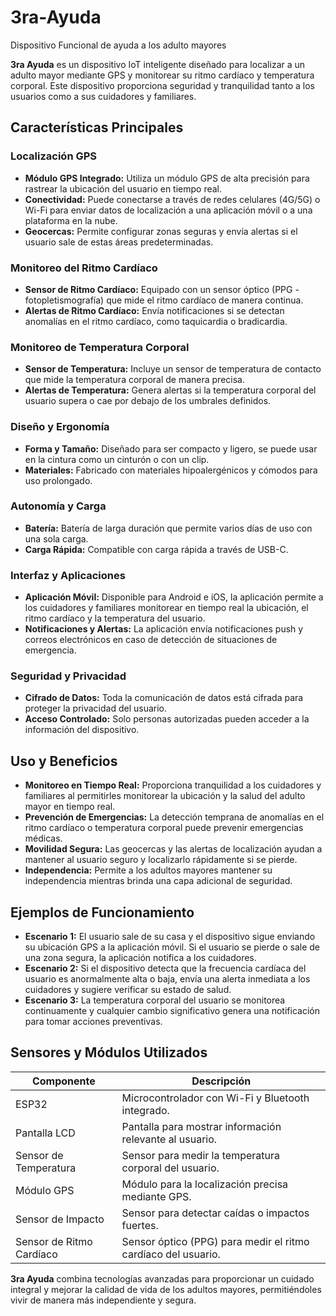 # 3ra-Ayuda
Dispositivo Funcional de ayuda a los adulto mayores

**3ra Ayuda** es un dispositivo IoT inteligente diseñado para localizar a un adulto mayor mediante GPS y monitorear su ritmo cardíaco y temperatura corporal. Este dispositivo proporciona seguridad y tranquilidad tanto a los usuarios como a sus cuidadores y familiares.

## Características Principales

### Localización GPS
- **Módulo GPS Integrado:** Utiliza un módulo GPS de alta precisión para rastrear la ubicación del usuario en tiempo real.
- **Conectividad:** Puede conectarse a través de redes celulares (4G/5G) o Wi-Fi para enviar datos de localización a una aplicación móvil o a una plataforma en la nube.
- **Geocercas:** Permite configurar zonas seguras y envía alertas si el usuario sale de estas áreas predeterminadas.

### Monitoreo del Ritmo Cardíaco
- **Sensor de Ritmo Cardíaco:** Equipado con un sensor óptico (PPG - fotopletismografía) que mide el ritmo cardíaco de manera continua.
- **Alertas de Ritmo Cardíaco:** Envía notificaciones si se detectan anomalías en el ritmo cardíaco, como taquicardia o bradicardia.

### Monitoreo de Temperatura Corporal
- **Sensor de Temperatura:** Incluye un sensor de temperatura de contacto que mide la temperatura corporal de manera precisa.
- **Alertas de Temperatura:** Genera alertas si la temperatura corporal del usuario supera o cae por debajo de los umbrales definidos.

### Diseño y Ergonomía
- **Forma y Tamaño:** Diseñado para ser compacto y ligero, se puede usar en la cintura como un cinturón o con un clip.
- **Materiales:** Fabricado con materiales hipoalergénicos y cómodos para uso prolongado.

### Autonomía y Carga
- **Batería:** Batería de larga duración que permite varios días de uso con una sola carga.
- **Carga Rápida:** Compatible con carga rápida a través de USB-C.

### Interfaz y Aplicaciones
- **Aplicación Móvil:** Disponible para Android e iOS, la aplicación permite a los cuidadores y familiares monitorear en tiempo real la ubicación, el ritmo cardíaco y la temperatura del usuario.
- **Notificaciones y Alertas:** La aplicación envía notificaciones push y correos electrónicos en caso de detección de situaciones de emergencia.

### Seguridad y Privacidad
- **Cifrado de Datos:** Toda la comunicación de datos está cifrada para proteger la privacidad del usuario.
- **Acceso Controlado:** Solo personas autorizadas pueden acceder a la información del dispositivo.

## Uso y Beneficios
- **Monitoreo en Tiempo Real:** Proporciona tranquilidad a los cuidadores y familiares al permitirles monitorear la ubicación y la salud del adulto mayor en tiempo real.
- **Prevención de Emergencias:** La detección temprana de anomalías en el ritmo cardíaco o temperatura corporal puede prevenir emergencias médicas.
- **Movilidad Segura:** Las geocercas y las alertas de localización ayudan a mantener al usuario seguro y localizarlo rápidamente si se pierde.
- **Independencia:** Permite a los adultos mayores mantener su independencia mientras brinda una capa adicional de seguridad.

## Ejemplos de Funcionamiento
- **Escenario 1:** El usuario sale de su casa y el dispositivo sigue enviando su ubicación GPS a la aplicación móvil. Si el usuario se pierde o sale de una zona segura, la aplicación notifica a los cuidadores.
- **Escenario 2:** Si el dispositivo detecta que la frecuencia cardíaca del usuario es anormalmente alta o baja, envía una alerta inmediata a los cuidadores y sugiere verificar su estado de salud.
- **Escenario 3:** La temperatura corporal del usuario se monitorea continuamente y cualquier cambio significativo genera una notificación para tomar acciones preventivas.



## Sensores y Módulos Utilizados

| Componente           | Descripción                                                   |
|----------------------|---------------------------------------------------------------|
| ESP32                | Microcontrolador con Wi-Fi y Bluetooth integrado.             |
| Pantalla LCD         | Pantalla para mostrar información relevante al usuario.       |
| Sensor de Temperatura| Sensor para medir la temperatura corporal del usuario.        |
| Módulo GPS           | Módulo para la localización precisa mediante GPS.             |
| Sensor de Impacto    | Sensor para detectar caídas o impactos fuertes.               |
| Sensor de Ritmo Cardíaco | Sensor óptico (PPG) para medir el ritmo cardíaco del usuario. |

**3ra Ayuda** combina tecnologías avanzadas para proporcionar un cuidado integral y mejorar la calidad de vida de los adultos mayores, permitiéndoles vivir de manera más independiente y segura.
